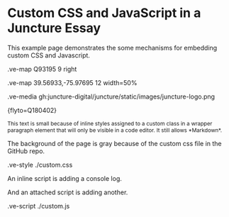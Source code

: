 # Custom CSS and JavaScript in a Juncture Essay
This example page demonstrates the some mechanisms for embedding custom CSS and Javascript.

.ve-map Q93195 9 right

.ve-map 39.56933,-75.97695 12 width=50%

.ve-media gh:juncture-digital/juncture/static/images/juncture-logo.png


{flyto=Q180402}

<p class='smallText' markdown>
This text is small because of inline styles assigned to a custom class in a wrapper paragraph element that will only be visible in a code editor. It still allows *Markdown*.
</p>

<style>
    .smallText {
        font-size: .75rem;
    }
</style>

The background of the page is gray because of the custom css file in the GitHub repo.

.ve-style ./custom.css

An inline script is adding a console log.

<script>
    // This inline script will generate a console log.
    console.log("This log is generated as an example of an inline script.");
</script>


And an attached script is adding another.

.ve-script ./custom.js


